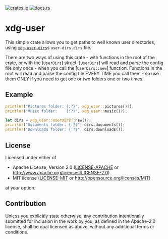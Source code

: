 [![crates.io](https://img.shields.io/crates/v/xdg-user)](https://crates.io/crates/xdg-user)
[![docs.rs](https://docs.rs/xdg-user/badge.svg)](https://docs.rs/xdg-user)

# xdg-user

This simple crate allows you to get paths to well known user directories,
using [`xdg-user-dirs`][1]s `user-dirs.dirs` file.

There are two ways of using this crate - with functions in the root of the
crate, or with the [`UserDirs`] struct. [`UserDirs`] will read and parse the
config file only once - when you call the [`UserDirs::new`] function.
Functions in the root will read and parse the config file EVERY TIME you
call them - so use them ONLY if you need to get one or two folders one or
two times.

## Example

```rust
println!("Pictures folder: {:?}", xdg_user::pictures()?);
println!("Music folder:    {:?}", xdg_user::music()?);

let dirs = xdg_user::UserDirs::new()?;
println!("Documents folder: {:?}", dirs.documents());
println!("Downloads folder: {:?}", dirs.downloads());
```

[1]: https://www.freedesktop.org/wiki/Software/xdg-user-dirs/

## License

Licensed under either of

 * Apache License, Version 2.0
   ([LICENSE-APACHE](LICENSE-APACHE) or http://www.apache.org/licenses/LICENSE-2.0)
 * MIT license
   ([LICENSE-MIT](LICENSE-MIT) or http://opensource.org/licenses/MIT)

at your option.

## Contribution

Unless you explicitly state otherwise, any contribution intentionally submitted
for inclusion in the work by you, as defined in the Apache-2.0 license, shall be
dual licensed as above, without any additional terms or conditions.

